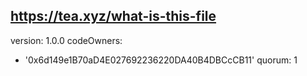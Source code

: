https://tea.xyz/what-is-this-file
---
version: 1.0.0
codeOwners:
  - '0x6d149e1B70aD4E027692236220DA40B4DBCcCB11'
quorum: 1
